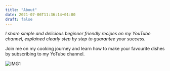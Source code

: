 ```yaml
---
title: "About"
date: 2021-07-06T11:36:14+01:00
draft: false
---
```

*I share simple and delicious beginner friendly recipes on my YouTube channel, explained clearly step by step to guarantee your success.*

Join me on my cooking journey and learn how to make your favourite dishes by subscribing to my YoTube channel.

![IMG1](IMG1.jpg)